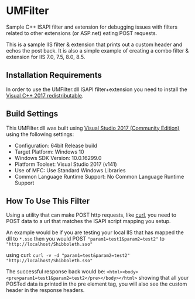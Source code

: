 # UMFilter

Sample C++ ISAPI filter and extension for debugging issues with filters related to other extensions (or ASP.net) eating POST requests.

This is a sample IIS filter & extension that prints out a custom header and echos the post back. It is also a simple example of creating a combo filter & extension for IIS 7.0, 7.5, 8.0, 8.5.

## Installation Requirements
In order to use the UMFilter.dll ISAPI filter+extension you need to install the [Visual C++ 2017 redistributable](https://aka.ms/vs/15/release/VC_redist.x64.exe).

## Build Settings
This UMFilter.dll was built using [Visual Studio 2017 (Community Edition)](https://www.visualstudio.com/downloads/) using the following settings:
- Configuration: 64bit Release build
- Target Platform: Windows 10
- Windows SDK Version: 10.0.16299.0
- Platform Toolset: Visual Studio 2017 (v141)
- Use of MFC: Use Standard Windows Libraries
- Common Language Runtime Support: No Common Language Runtime Support

## How To Use This Filter
Using a utility that can make POST http requests, like [curl](https://curl.haxx.se/download.html), you need to POST data to a url that matches the ISAPI script mapping you setup. 

An example would be if you are testing your local IIS that has mapped the dll to `*.sso`  then you would POST `"param1=test1&param2=test2"` to `"http://localhost/Shibboleth.sso"` 

using curl: `curl -v -d "param1=test&param2=test2" "http://localhost/Shibboleth.sso"` 

The successful response back would be: 
`<html><body><pre>param1=test1&param2=test2</pre></body></html>` showing that all your POSTed data is printed in the pre element tag, you will also see the custom header in the response headers.
